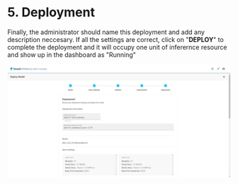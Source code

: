 # 5. Deployment

Finally, the administrator should name this deployment and add any description neccesary. If all the settings are correct, click on "**DEPLOY**" to complete the deployment and it will occupy one unit of inferernce resource and show up in the dashboard as "Running"

![](../../.gitbook/assets/Deeploy-adm-4-1-5.png)
